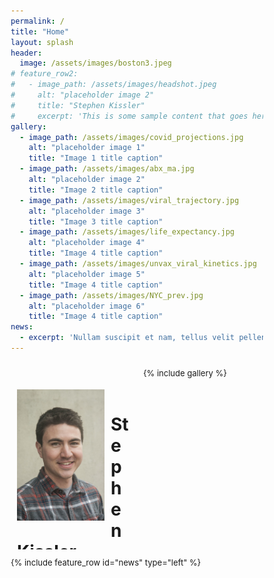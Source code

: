 ```yaml
---
permalink: /
title: "Home"
layout: splash
header:
  image: /assets/images/boston3.jpeg
# feature_row2:
#   - image_path: /assets/images/headshot.jpeg
#     alt: "placeholder image 2"
#     title: "Stephen Kissler"
#     excerpt: 'This is some sample content that goes here with **Markdown** formatting. Left aligned with `type="left"`'
gallery:
  - image_path: /assets/images/covid_projections.jpg
    alt: "placeholder image 1"
    title: "Image 1 title caption"
  - image_path: /assets/images/abx_ma.jpg
    alt: "placeholder image 2"
    title: "Image 2 title caption"
  - image_path: /assets/images/viral_trajectory.jpg
    alt: "placeholder image 3"
    title: "Image 3 title caption"
  - image_path: /assets/images/life_expectancy.jpg
    alt: "placeholder image 4"
    title: "Image 4 title caption"
  - image_path: /assets/images/unvax_viral_kinetics.jpg
    alt: "placeholder image 5"
    title: "Image 4 title caption"
  - image_path: /assets/images/NYC_prev.jpg
    alt: "placeholder image 6"
    title: "Image 4 title caption"
news: 
  - excerpt: 'Nullam suscipit et nam, tellus velit pellentesque at malesuada, enim eaque. Quis nulla, netus tempor in diam gravida tincidunt, *proin faucibus* voluptate felis id sollicitudin. Centered with `type="center"`'
---
```


<style>
* {
  box-sizing: border-box;
}

/* Create two equal columns that floats next to each other */
.column {
  float: left;
  width: 50%;
  padding: 10px;
  height: 300px; /* Should be removed. Only for demonstration */
}

/* Clear floats after the columns */
.row:after {
  content: "";
  display: table;
  clear: both;
}

.clearfix::after {
  content: "";
  clear: both;
  display: table;
}
</style>

<!-- Try putting in images using the gallery option: https://mmistakes.github.io/minimal-mistakes/post%20formats/post-gallery/ -->

<div class="row">
  <div class="column">
    <!-- {% include feature_row id="feature_row2" type="left" %} -->
    <br>
    <br>
    <img src="/assets/images/headshot.jpeg" alt="Stephen Kissler" width=150px style="float: left; padding: 0px 10px 10px 0px"> 
    <h1> Stephen Kissler </h1>
    <font size=2>
    Postdoctoral Fellow<br>
    Harvard T.H. Chan School of Public Health<br>
    Grad Lab, Dept. of Immunology and Infectious Diseases<br> <br>

    CV | Google Scholar | Twitter | GitHub <br>
    skissler@hsph.harvard.edu
    </font>
  </div>
  <div class="column">
    {% include gallery %}
<!--     <img src="/assets/images/covid_projections.jpg" alt="Stephen Kissler" width=200px style="float: right; padding: 0px 10px 10px 0px"> 
    <img src="/assets/images/abx_ma.jpg" alt="Stephen Kissler" width=200px style="float: right; padding: 0px 10px 10px 0px"> 
    <img src="/assets/images/viral_trajectory.jpg" alt="Stephen Kissler" width=200px style="float: right; padding: 0px 10px 10px 0px"> <br clear=right>
    <img src="/assets/images/life_expectancy.jpg" alt="Stephen Kissler" width=200px style="float: right; padding: 0px 10px 10px 0px"> 
    <img src="/assets/images/unvax_viral_kinetics.jpg" alt="Stephen Kissler" width=200px style="float: right; padding: 0px 10px 10px 0px"> 
    <img src="/assets/images/NYC_prev.jpg" alt="Stephen Kissler" width=200px style="float: right; padding: 0px 10px 10px 0px">  -->
  </div>
</div>

{% include feature_row id="news" type="left" %}


<!-- <h2> News </h2>

- __9-11 Aug 2022:__ I'll be at the Contagion on Complex Social Systems (CCSS) workshop at the University of Colorado Boulder -->

